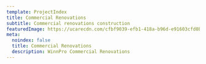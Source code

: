 ```yaml
---
template: ProjectIndex
title: Commercial Renovations
subtitle: Commercial renovations construction
featuredImage: https://ucarecdn.com/cfbf9039-efb1-418a-b96d-e91603cfd0b2/-/crop/2880x1675/0,218/-/preview/
meta:
  noindex: false
  title: Commercial Renovations
  description: WinnPro Commercial Renovations
---
```


